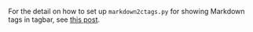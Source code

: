 For the detail on how to set up `markdown2ctags.py` for showing Markdown tags in tagbar,
see [this post](https://jdhao.github.io/2019/10/15/tagbar_markdown_setup/).
